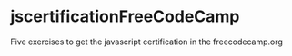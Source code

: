 # jscertificationFreeCodeCamp
Five exercises to get the javascript certification in the freecodecamp.org
